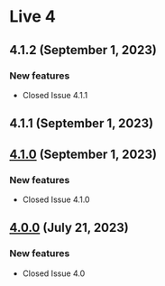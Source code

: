 # Live 4
## 4.1.2 (September 1, 2023)

### New features

* Closed Issue 4.1.1

## 4.1.1 (September 1, 2023)

## [4.1.0](4.1.0.md) (September 1, 2023)

### New features

* Closed Issue 4.1.0

## [4.0.0](4.0.0.md) (July 21, 2023)
### New features

* Closed Issue 4.0

